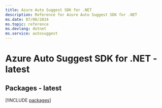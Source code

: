 ```yaml
---
title: Azure Auto Suggest SDK for .NET
description: Reference for Azure Auto Suggest SDK for .NET
ms.date: 07/08/2024
ms.topic: reference
ms.devlang: dotnet
ms.service: autosuggest
---
```

# Azure Auto Suggest SDK for .NET - latest
## Packages - latest
[!INCLUDE [packages](auto-suggest-index.md)]